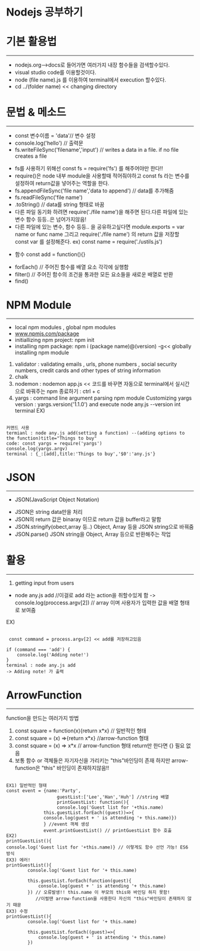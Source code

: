 # Nodejs 공부하기

# 기본 활용법
-------------------------------
* nodejs.org-->docs로 들어가면 여러가지 내장 함수들을 검색할수있다.
* visual studio code를 이용할것이다.
* node (file name).js 를 이용하여 terminal에서 execution 할수있다.
* cd ../(folder name) << changing directory
 
# 문법 & 메소드
-------------------------------
* const 변수이름 = 'data'// 변수 설정
* console.log('hello') // 출력문
* fs.writeFileSync('filename','input') // writes a data in a file. if no file creates a file
- fs를 사용하기 위해선 const fs = require('fs') 를 해주어야만 한다!!
- require()은 node 내부 module을 사용할때 적어줘야하고 const fs 라는 변수를 설정하여 return값을 넣어주는 역할을 한다. 
- fs.appendFileSync('file name','data to append') // data를 추가해줌
- fs.readFileSync('file name')
- .toString() // data를 string 형태로 바꿈
- 다른 파일 동기화 하려면 require('./file name')을 해주면 된다.다른 파일에 있는 변수 함수 등등..은 넘어가지않음!
- 다른 파일에 있는 변수, 함수 등등.. 을 공유하고싶다면 module.exports = var name or func name 그리고 require('./file name') 의 return 값을 저장할 const var 를 설정해준다. ex) const name = require('./ustils.js')
* 함수 const add = function(){}
- forEach() // 주어진 함수를 배열 요소 각각에 실행함
- filter() // 주어진 함수의 조건을 통과한 모든 요소들을 새로운 배열로 반환
- find() 

# NPM Module
------------------------------
* local npm modules , global npm modules
* www.npmjs.com/package
* initiallizing npm project: npm init
* installing npm package: npm i (package name)@(version) -g<< globally installing npm module
1. validator : validating emails , urls, phone numbers , social security numbers, credit cards and other types of string information
2. chalk
3. nodemon : nodemon app.js << 코드를 바꾸면 자동으로 terminal에서 실시간으로 바꿔주는 npm
종료하기 : ctrl + c
4. yargs : command line argument parsing npm module
           Customizing yargs version : yargs.version('1.1.0') and execute node any.js --version int terminal
EX)
<pre><code>
커맨드 사용
termianl : node any.js add(setting a function) --(adding options to the function)title="Things to buy"
code: const yargs = require('yargs')
console.log(yargs.argv)
terminal : {_:[add],title:'Things to buy','$0':'any.js'}</pre></code>

# JSON
----------------------------
* JSON(JavaScript Object Notation) 
- JSON은 string data만을 처리
- JSON의 return 값은 binaray 이므로 return 값을 buffer라고 말함 
- JSON.stringify(obect,array 등..) Object, Array 등을 JSON string으로 바꿔줌 
- JSON.parse() JSON string을 Object, Array 등으로 반환해주는 작업
# 활용
----------------------------
1. getting input from users
 - node any.js add //이걸로 add 라는 action을 취할수있게 함
 -> console.log(proccess.argv[2]) // array 이며 사용자가 입력한 값을 배열 형태로 보여줌
 
 EX)
 <pre><code>
 const command = process.argv[2] << add를 저장하고있음

if (command === 'add') {
    console.log('Adding note!')
}
terminal : node any.js add
-> Adding note! 가 출력</code></pre>

# ArrowFunction
------------------------------
function을 만드는 여러가지 방법
1. const square = function(x){return x*x} // 일반적인 형태
2. const square = (x) =>{return x*x} //arrow-function 형태
3. const square = (x) => x*x // arrow-function 형태 return만 한다면 {} 필요 없음
4. 보통 함수 or 객체들은 자기자신을 가리키는 "this"바인딩이 존재 
   하지만 arrow-function은 "this" 바인딩이 존재하지않음!!
<pre><code>
EX1) 일반적인 형태
const event = {name:'Party',
                   guestList:['Lee','Han','Huh'] //string 배열
                   printGuestList: function(){
                   console.log('Guest list for '+this.name)
              this.guestList.forEach((guest))=>{
              console.log(guest + ' is attending '+ this.name)})
              } //event 객체 생성
              event.printGuestList() // printGuestList 함수 호출
EX2)
printGuestList(){
console.log('Guest list for '+this.name)} // 이렇게도 함수 선언 가능! ES6 방식
EX3) 에러!
printGuestList(){
        console.log('Guest list for '+ this.name)

        this.guestList.forEach(function(guest){
            console.log(guest + ' is attending '+ this.name)
        }) // 오류발생!! this.name 이 부모의 this와 바인딩 하지 못함! 
           //이럴땐 arrow-function을 사용한다 자신의 "this"바인딩이 존재하지 않기 때문
EX3) 수정
printGuestList(){
        console.log('Guest list for '+ this.name)

        this.guestList.forEach((guest)=>{
            console.log(guest + ' is attending '+ this.name)
        })
</pre></code>        

